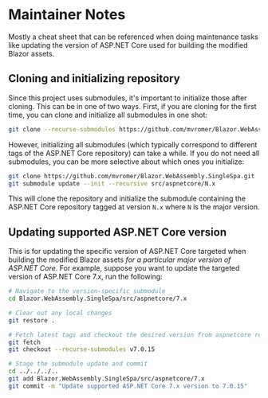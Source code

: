 # Maintainer Notes

Mostly a cheat sheet that can be referenced when doing maintenance tasks like updating the version
of ASP.NET Core used for building the modified Blazor assets.

## Cloning and initializing repository

Since this project uses submodules, it's important to initialize those after cloning. This can be in
one of two ways. First, if you are cloning for the first time, you can clone and initialize all
submodules in one shot:

```sh
git clone --recurse-submodules https://github.com/mvromer/Blazor.WebAssembly.SingleSpa.git
```

However, initializing all submodules (which typically correspond to different tags of the ASP.NET
Core repository) can take a while. If you do not need all submodules, you can be more selective
about which ones you initialize:

```sh
git clone https://github.com/mvromer/Blazor.WebAssembly.SingleSpa.git
git submodule update --init --recursive src/aspnetcore/N.x
```

This will clone the repository and initialize the submodule containing the ASP.NET Core repository
tagged at version `N.x` where `N` is the major version.

## Updating supported ASP.NET Core version

This is for updating the specific version of ASP.NET Core targeted when building the modified Blazor
assets *for a particular major version of ASP.NET Core*. For example, suppose you want to update the
targeted version of ASP.NET Core 7.x, run the following:

```sh
# Navigate to the version-specific submodule
cd Blazor.WebAssembly.SingleSpa/src/aspnetcore/7.x

# Clear out any local changes
git restore .

# Fetch latest tags and checkout the desired version from aspnetcore repository, e.g., v7.0.15
git fetch
git checkout --recurse-submodules v7.0.15

# Stage the submodule update and commit
cd ../../../..
git add Blazor.WebAssembly.SingleSpa/src/aspnetcore/7.x
git commit -m "Update supported ASP.NET Core 7.x version to 7.0.15"
```

